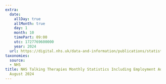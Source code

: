 ```yaml
---
extra:
  date:
    allDay: true
    allMonth: true
    day: 1
    month: 10
    timePart: 09:00
    utc: 1727769600000
    year: 2024
  url: https://digital.nhs.uk/data-and-information/publications/statistical/nhs-talking-therapies-monthly-statistics-including-employment-advisors/performance-august-2024
taxonomies:
  source:
  - NHS
title: NHS Talking Therapies Monthly Statistics Including Employment Advisors, Performance
  August 2024
---
```

